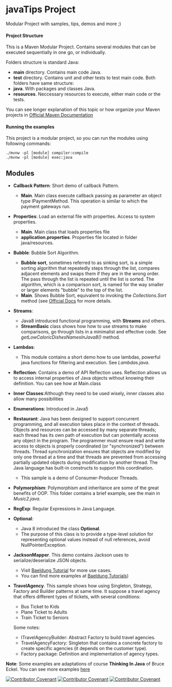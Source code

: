 
# javaTips Project

Modular Project with samples, tips, demos and more ;)


#### Project Structure

This is a Maven Modular Project.
Contains several modules that can be executed sequentially in one go, or individually. 

Folders structure is standard Java:
- **main** directory. Contains main code Java.
- **test** directory. Contains unit and other tests to test main code.
Both folders have same structure:
- **java**. With packages and classes Java.
- **resources**. Neccessary resources to execute, either main code or the tests.

You can see longer explanation of this topic or how organize
your Maven projects in [Official Maven Documentation](https://maven.apache.org/guides/introduction/introduction-to-the-standard-directory-layout.html)



#### Running the examples
This project is a modular project, so you can run the modules using following commands:
```
./mvnw -pl [module] compiler:compile
./mvnw -pl [module] exec:java
```

## Modules

- **Callback Pattern**: Short demo of callback Pattern.
  - **Main**. Main class execute callback passing as parameter an object type IPaymentMethod. 
    This operation is similar to which the payment gateways run.
 
- **Properties**: Load an external file with properties. Access to system properties.
  - **Main**. Main class that loads properties file
  - **application.properties**. Properties file located in folder java/resources.
  
- **Bubble**: Bubble Sort Algorithm.
  - **Bubble sort**, sometimes referred to as sinking sort, is a simple sorting algorithm that 
   repeatedly steps through the list, compares adjacent elements and swaps them if they are in 
   the wrong order. The pass through the list is repeated until the list is sorted. 
   The algorithm, which is a comparison sort, is named for the way smaller or larger elements "bubble" 
   to the top of the list.
   - **Main**. Shows Bubble Sort, equivalent to invoking the _Collections.Sort_ method (see 
     [Official Docs](https://docs.oracle.com/en/java/javase/11/docs/api/java.base/java/util/Collections.html) for
     more details.
     
- **Streams**: 
    - Java8 introduced functional programming, with **Streams** and others.
    - **StreamBasic** class shows how how to use streams to make comparisons, go through lists in a minimalist and 
      effective code. See _getLowCaloricDishesNamesInJava8()_ method.

- **Lambdas**: 
    - This module contains a short demo how to use lambdas, powerful java functions for filtering and execution.
    See _Lambdas.java_.

- **Reflection**: Contains a demo of API Reflection uses. Reflection allows us to access internal properties 
  of Java objects without knowing their definition.
  You can see how at Main.class

- **Inner Classes**:Although they need to be used wisely, inner classes also allow many possibilities

- **Enumerations**: Introduced in Java5
  
- **Restaurant**: Java has been designed to support concurrent programming, and all execution takes place
  in the context of threads. Objects and resources can be accessed by many separate threads; 
  each thread has its own path of execution but can potentially access any object in the program. 
  The programmer must ensure read and write access to objects is properly coordinated (or "synchronized") 
  between threads. Thread synchronization ensures that objects are modified by only one thread at a time and 
  that threads are prevented from accessing partially updated objects during modification by another thread. 
  The Java language has built-in constructs to support this coordination.
  - This sample is a demo of Consumer-Producer Threads.

- **Polymorphism**: Polymorphism and inheritance are some of the great benefits of OOP. This folder contains a brief
  example, see the main in _Music2.java_.

- **RegExp**: Regular Expressions in Java Language.
  
- **Optional**: 
    - Java 8 introduced the class **Optional**.
    - The purpose of this class is to provide a type-level solution for representing optional values instead of null references, avoid
    NullPointerException.

- **JacksonMapper**. This demo contains Jackson uses to serialize/deserialize JSON objects.
    - Visit [Baeldung Tutorial](https://www.baeldung.com/jackson-object-mapper-tutorial) for more use cases.
    - You can find more examples at [Baeldung Tutorials]())     

- **TravelAgency**. This sample shows how using Singleton, Strategy, Factory and Builder patterns at same time. It suppose a travel agency
    that offers different types of tickets, with several conditions:
    - Bus Ticket to Kids
    - Plane Ticket to Adults
    - Train Ticket to Seniors
  
  Some notes:
    - ITravelAgencyBuilder: Abstract Factory to build travel agencies.
    - TravelAgencyFactory: Singleton that contains a concrete factory to create specific agencies (it depends on the customer type).
    - Factory package: Definition and implementation of agency types.

**Note**: Some examples are adaptations of course **Thinking In Java** of Bruce Eckel. You can see more examples [here](https://www.mindviewinc.com/)  

[![Contributor Covenant](https://img.shields.io/badge/Contributor%20Covenant-v2.0%20adopted-ff69b4.svg)](code_of_conduct_EN.md) 
 [![Contributor Covenant](https://img.shields.io/badge/Contributor%20Covenant-v2.0%20adopted-ff69b4.svg)](code_of_conduct_ES.md) 
  [![Contributor Covenant](https://img.shields.io/badge/Contributor%20Covenant-v2.0%20adopted-ff69b4.svg)](code_of_conduct_CA.md) 
